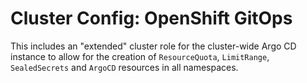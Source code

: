 # Cluster Config: OpenShift GitOps

This includes an "extended" cluster role for the cluster-wide Argo CD instance to allow for the creation of `ResourceQuota`, `LimitRange`, `SealedSecrets` and `ArgoCD` resources in all namespaces.
